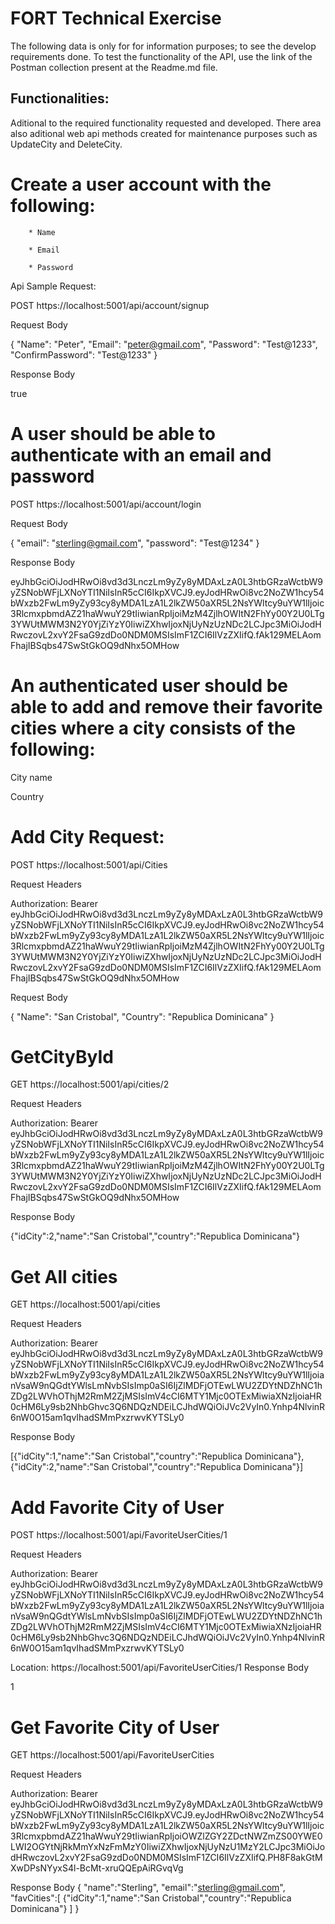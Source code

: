 # FORT Technical Exercise

The following data is only for for information purposes; to see the develop requirements done. To test the functionality of the API, use the link of the Postman collection present at the Readme.md file.

## Functionalities:

Aditional to the required functionality requested and developed. There area also aditional web api methods created for maintenance purposes such as UpdateCity and DeleteCity.

# Create a user account with the following:

        * Name

        * Email

        * Password

Api Sample Request:

POST https://localhost:5001/api/account/signup

Request Body

{
"Name": "Peter",
"Email": "peter@gmail.com",
"Password": "Test@1233",
"ConfirmPassword": "Test@1233"
}

Response Body

true

# A user should be able to authenticate with an email and password

POST https://localhost:5001/api/account/login

Request Body

{
"email": "sterling@gmail.com",
"password": "Test@1234"
}

Response Body

eyJhbGciOiJodHRwOi8vd3d3LnczLm9yZy8yMDAxLzA0L3htbGRzaWctbW9yZSNobWFjLXNoYTI1NiIsInR5cCI6IkpXVCJ9.eyJodHRwOi8vc2NoZW1hcy54bWxzb2FwLm9yZy93cy8yMDA1LzA1L2lkZW50aXR5L2NsYWltcy9uYW1lIjoic3RlcmxpbmdAZ21haWwuY29tIiwianRpIjoiMzM4ZjlhOWItN2FhYy00Y2U0LTg3YWUtMWM3N2Y0YjZiYzY0IiwiZXhwIjoxNjUyNzUzNDc2LCJpc3MiOiJodHRwczovL2xvY2FsaG9zdDo0NDM0MSIsImF1ZCI6IlVzZXIifQ.fAk129MELAomFhajIBSqbs47SwStGkOQ9dNhx5OMHow

# An authenticated user should be able to add and remove their favorite cities where a city consists of the following:

City name

Country

# Add City Request:

POST https://localhost:5001/api/Cities

Request Headers

Authorization: Bearer eyJhbGciOiJodHRwOi8vd3d3LnczLm9yZy8yMDAxLzA0L3htbGRzaWctbW9yZSNobWFjLXNoYTI1NiIsInR5cCI6IkpXVCJ9.eyJodHRwOi8vc2NoZW1hcy54bWxzb2FwLm9yZy93cy8yMDA1LzA1L2lkZW50aXR5L2NsYWltcy9uYW1lIjoic3RlcmxpbmdAZ21haWwuY29tIiwianRpIjoiMzM4ZjlhOWItN2FhYy00Y2U0LTg3YWUtMWM3N2Y0YjZiYzY0IiwiZXhwIjoxNjUyNzUzNDc2LCJpc3MiOiJodHRwczovL2xvY2FsaG9zdDo0NDM0MSIsImF1ZCI6IlVzZXIifQ.fAk129MELAomFhajIBSqbs47SwStGkOQ9dNhx5OMHow

Request Body

{
"Name": "San Cristobal",
"Country": "Republica Dominicana"
}

# GetCityById

GET https://localhost:5001/api/cities/2

Request Headers

Authorization: Bearer eyJhbGciOiJodHRwOi8vd3d3LnczLm9yZy8yMDAxLzA0L3htbGRzaWctbW9yZSNobWFjLXNoYTI1NiIsInR5cCI6IkpXVCJ9.eyJodHRwOi8vc2NoZW1hcy54bWxzb2FwLm9yZy93cy8yMDA1LzA1L2lkZW50aXR5L2NsYWltcy9uYW1lIjoic3RlcmxpbmdAZ21haWwuY29tIiwianRpIjoiMzM4ZjlhOWItN2FhYy00Y2U0LTg3YWUtMWM3N2Y0YjZiYzY0IiwiZXhwIjoxNjUyNzUzNDc2LCJpc3MiOiJodHRwczovL2xvY2FsaG9zdDo0NDM0MSIsImF1ZCI6IlVzZXIifQ.fAk129MELAomFhajIBSqbs47SwStGkOQ9dNhx5OMHow

Response Body

{"idCity":2,"name":"San Cristobal","country":"Republica Dominicana"}

# Get All cities

GET https://localhost:5001/api/cities

Request Headers

Authorization: Bearer eyJhbGciOiJodHRwOi8vd3d3LnczLm9yZy8yMDAxLzA0L3htbGRzaWctbW9yZSNobWFjLXNoYTI1NiIsInR5cCI6IkpXVCJ9.eyJodHRwOi8vc2NoZW1hcy54bWxzb2FwLm9yZy93cy8yMDA1LzA1L2lkZW50aXR5L2NsYWltcy9uYW1lIjoianVsaW9nQGdtYWlsLmNvbSIsImp0aSI6IjZlMDFjOTEwLWU2ZDYtNDZhNC1hZDg2LWVhOThjM2RmM2ZjMSIsImV4cCI6MTY1Mjc0OTExMiwiaXNzIjoiaHR0cHM6Ly9sb2NhbGhvc3Q6NDQzNDEiLCJhdWQiOiJVc2VyIn0.Ynhp4NlvinR6nW0O15am1qvIhadSMmPxzrwvKYTSLy0

Response Body

[{"idCity":1,"name":"San Cristobal","country":"Republica Dominicana"},{"idCity":2,"name":"San Cristobal","country":"Republica Dominicana"}]

# Add Favorite City of User

POST https://localhost:5001/api/FavoriteUserCities/1

Request Headers

Authorization: Bearer eyJhbGciOiJodHRwOi8vd3d3LnczLm9yZy8yMDAxLzA0L3htbGRzaWctbW9yZSNobWFjLXNoYTI1NiIsInR5cCI6IkpXVCJ9.eyJodHRwOi8vc2NoZW1hcy54bWxzb2FwLm9yZy93cy8yMDA1LzA1L2lkZW50aXR5L2NsYWltcy9uYW1lIjoianVsaW9nQGdtYWlsLmNvbSIsImp0aSI6IjZlMDFjOTEwLWU2ZDYtNDZhNC1hZDg2LWVhOThjM2RmM2ZjMSIsImV4cCI6MTY1Mjc0OTExMiwiaXNzIjoiaHR0cHM6Ly9sb2NhbGhvc3Q6NDQzNDEiLCJhdWQiOiJVc2VyIn0.Ynhp4NlvinR6nW0O15am1qvIhadSMmPxzrwvKYTSLy0

Location: https://localhost:5001/api/FavoriteUserCities/1
Response Body

1

# Get Favorite City of User

GET https://localhost:5001/api/FavoriteUserCities

Request Headers

Authorization: Bearer eyJhbGciOiJodHRwOi8vd3d3LnczLm9yZy8yMDAxLzA0L3htbGRzaWctbW9yZSNobWFjLXNoYTI1NiIsInR5cCI6IkpXVCJ9.eyJodHRwOi8vc2NoZW1hcy54bWxzb2FwLm9yZy93cy8yMDA1LzA1L2lkZW50aXR5L2NsYWltcy9uYW1lIjoic3RlcmxpbmdAZ21haWwuY29tIiwianRpIjoiOWZlZGY2ZDctNWZmZS00YWE0LWI2OGYtNjRkMmYxNzFmMzY0IiwiZXhwIjoxNjUyNzU1MzY2LCJpc3MiOiJodHRwczovL2xvY2FsaG9zdDo0NDM0MSIsImF1ZCI6IlVzZXIifQ.PH8F8akGtMXwDPsNYyxS4l-BcMt-xruQQEpAiRGvqVg

Response Body
{
"name":"Sterling",
"email":"sterling@gmail.com",
"favCities":[
{"idCity":1,"name":"San Cristobal","country":"Republica Dominicana"}
]
}
